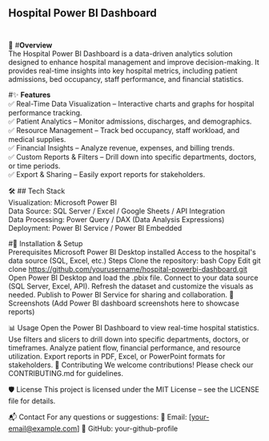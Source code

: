 ## **Hospital Power BI Dashboard** <br> <br>
📌 #**Overview** <br>
The Hospital Power BI Dashboard is a data-driven analytics solution designed to enhance hospital management and improve decision-making. It provides real-time insights into key hospital metrics, including patient admissions, bed occupancy, staff performance, and financial statistics. <br>

#✨ **Features** <br>
✅ Real-Time Data Visualization – Interactive charts and graphs for hospital performance tracking. <br>
✅ Patient Analytics – Monitor admissions, discharges, and demographics. <br>
✅ Resource Management – Track bed occupancy, staff workload, and medical supplies. <br>
✅ Financial Insights – Analyze revenue, expenses, and billing trends. <br>
✅ Custom Reports & Filters – Drill down into specific departments, doctors, or time periods. <br>
✅ Export & Sharing – Easily export reports for stakeholders. <br>

🛠️ ## Tech Stack <br>
Visualization: Microsoft Power BI <br>
Data Source: SQL Server / Excel / Google Sheets / API Integration <br>
Data Processing: Power Query / DAX (Data Analysis Expressions) <br>
Deployment: Power BI Service / Power BI Embedded <br>

#🚀 Installation & Setup <br>
Prerequisites
Microsoft Power BI Desktop installed
Access to the hospital's data source (SQL, Excel, etc.)
Steps
Clone the repository:
bash
Copy
Edit
git clone https://github.com/yourusername/hospital-powerbi-dashboard.git
Open Power BI Desktop and load the .pbix file.
Connect to your data source (SQL Server, Excel, API).
Refresh the dataset and customize the visuals as needed.
Publish to Power BI Service for sharing and collaboration.
📸 Screenshots
(Add Power BI dashboard screenshots here to showcase reports)

📊 Usage
Open the Power BI Dashboard to view real-time hospital statistics.
Use filters and slicers to drill down into specific departments, doctors, or timeframes.
Analyze patient flow, financial performance, and resource utilization.
Export reports in PDF, Excel, or PowerPoint formats for stakeholders.
🤝 Contributing
We welcome contributions! Please check our CONTRIBUTING.md for guidelines.

🛡️ License
This project is licensed under the MIT License – see the LICENSE file for details.

📬 Contact
For any questions or suggestions:
📧 Email: [your-email@example.com]
🔗 GitHub: your-github-profile
